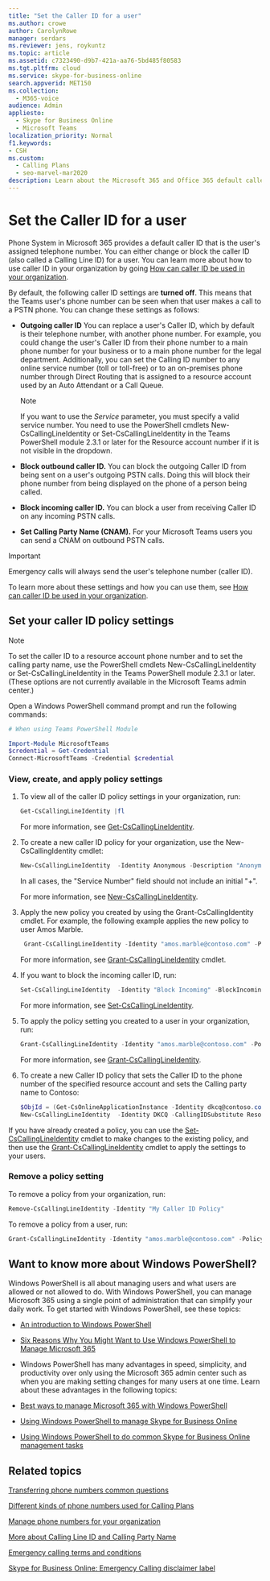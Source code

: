 ```yaml
---
title: "Set the Caller ID for a user"
ms.author: crowe
author: CarolynRowe
manager: serdars
ms.reviewer: jens, roykuntz
ms.topic: article
ms.assetid: c7323490-d9b7-421a-aa76-5bd485f80583
ms.tgt.pltfrm: cloud
ms.service: skype-for-business-online
search.appverid: MET150
ms.collection: 
  - M365-voice
audience: Admin
appliesto: 
  - Skype for Business Online  
  - Microsoft Teams
localization_priority: Normal
f1.keywords:
- CSH
ms.custom: 
  - Calling Plans
  - seo-marvel-mar2020
description: Learn about the Microsoft 365 and Office 365 default caller ID (a user's assigned telephone number), also known as Calling Line ID. You can change or block a user's caller ID.
---
```

# Set the Caller ID for a user

Phone System in Microsoft 365 provides a default caller ID that is the user's assigned telephone number. You can either change or block the caller ID (also called a Calling Line ID) for a user. You can learn more about how to use caller ID in your organization by going [How can caller ID be used in your organization](how-can-caller-id-be-used-in-your-organization.md).
  
By default, the following caller ID settings are **turned off**. This means that the Teams user's phone number can be seen when that user makes a call to a PSTN phone. You can change these settings as follows:
  
- **Outgoing caller ID** You can replace a user's Caller ID, which by default is their telephone number, with another phone number. For example, you could change the user's Caller ID from their phone number to a main phone number for your business or to a main phone number for the legal department. Additionally, you can set the Calling ID number to any online service number (toll or toll-free) or to an on-premises phone number through Direct Routing that is assigned to a resource account used by an Auto Attendant or a Call Queue.
    
  > [!NOTE]
  > If you want to use the *Service* parameter, you must specify a valid service number.
  > You need to use the PowerShell cmdlets New-CsCallingLineIdentity or Set-CsCallingLineIdentity in the Teams PowerShell module 2.3.1 or later for the Resource account number if it is not visible in the dropdown.
  
- **Block outbound caller ID.** You can block the outgoing Caller ID from being sent on a user's outgoing PSTN calls. Doing this will block their phone number from being displayed on the phone of a person being called.
    
- **Block incoming caller ID.** You can block a user from receiving Caller ID on any incoming PSTN calls.

- **Set Calling Party Name (CNAM).** For your Microsoft Teams users you can send a CNAM on outbound PSTN calls.
    
> [!IMPORTANT]
> Emergency calls will always send the user's telephone number (caller ID). 
  

  
To learn more about these settings and how you can use them, see [How can caller ID be used in your organization](how-can-caller-id-be-used-in-your-organization.md).
  
## Set your caller ID policy settings

> [!NOTE]
> To set the caller ID to a resource account phone number and to set the calling party name, use the PowerShell cmdlets New-CsCallingLineIdentity or Set-CsCallingLineIdentity in the Teams PowerShell module 2.3.1 or later. (These options are not currently available in the Microsoft Teams admin center.) 

Open 
a Windows PowerShell command prompt and run the following commands:

```PowerShell
# When using Teams PowerShell Module

Import-Module MicrosoftTeams
$credential = Get-Credential
Connect-MicrosoftTeams -Credential $credential
``` 

### View, create, and apply policy settings

1. To view all of the caller ID policy settings in your organization, run:

     ```PowerShell
     Get-CsCallingLineIdentity |fl
     ```
   For more information, see [Get-CsCallingLineIdentity](/powershell/module/skype/Get-CsCallingLineIdentity).
    
2. To create a new caller ID policy for your organization, use the New-CsCallingIdentity cmdlet:
    
     ```PowerShell
     New-CsCallingLineIdentity  -Identity Anonymous -Description "Anonymous policy" -CallingIDSubstitute Anonymous -EnableUserOverride $false
     ```
    In all cases, the "Service Number" field should not include an initial "+".

   For more information, see [New-CsCallingLineIdentity](/powershell/module/skype/New-CsCallingLineIdentity).
    
3. Apply the new policy you created by using the Grant-CsCallingIdentity cmdlet. For example, the following example applies the new policy to user Amos Marble.
    
     ```PowerShell
      Grant-CsCallingLineIdentity -Identity "amos.marble@contoso.com" -PolicyName Anonymous
     ```
   For more information, see [Grant-CsCallingLineIdentity](/powershell/module/skype/Grant-CsCallingLineIdentity) cmdlet.
    

4. If you want to block the incoming caller ID, run:
    
   ```PowerShell
   Set-CsCallingLineIdentity  -Identity "Block Incoming" -BlockIncomingPstnCallerID $true
   ``` 

   For more information, see [Set-CsCallingLineIdentity](/powershell/module/skype/Set-CsCallingLineIdentity).
    
5. To apply the policy setting you created to a user in your organization, run:
    
   ```PowerShell
   Grant-CsCallingLineIdentity -Identity "amos.marble@contoso.com" -PolicyName "Block Incoming"
   ```
   For more information, see [Grant-CsCallingLineIdentity](/powershell/module/skype/Grant-CsCallingLineIdentity).

6. To create a new Caller ID policy that sets the Caller ID to the phone number of the specified resource account and sets the Calling party name to Contoso:

   ```PowerShell
   $ObjId = (Get-CsOnlineApplicationInstance -Identity dkcq@contoso.com).ObjectId
   New-CsCallingLineIdentity  -Identity DKCQ -CallingIDSubstitute Resource -EnableUserOverride $false -ResourceAccount $ObjId -CompanyName "Contoso"
   ```

If you have already created a policy, you can use the [Set-CsCallingLineIdentity](/powershell/module/skype/Set-CsCallingLineIdentity) cmdlet to make changes to the existing policy, and then use the [Grant-CsCallingLineIdentity](/powershell/module/skype/Grant-CsCallingLineIdentity) cmdlet to apply the settings to your users.
    
### Remove a policy setting

To remove a policy from your organization, run:
  
```PowerShell
Remove-CsCallingLineIdentity -Identity "My Caller ID Policy"
```
To remove a policy from a user, run:
  
```PowerShell
Grant-CsCallingLineIdentity -Identity "amos.marble@contoso.com" -PolicyName $null
```
## Want to know more about Windows PowerShell?

Windows PowerShell is all about managing users and what users are allowed or not allowed to do. With Windows PowerShell, you can manage Microsoft 365 using a single point of administration that can simplify your daily work. To get started with Windows PowerShell, see these topics:
    
- [An introduction to Windows PowerShell](/SkypeForBusiness/set-up-your-computer-for-windows-powershell/set-up-your-computer-for-windows-powershell)
    
- [Six Reasons Why You Might Want to Use Windows PowerShell to Manage Microsoft 365](/microsoft-365/enterprise/why-you-need-to-use-microsoft-365-powershell)
    
- Windows PowerShell has many advantages in speed, simplicity, and productivity over only using the Microsoft 365 admin center such as when you are making setting changes for many users at one time. Learn about these advantages in the following topics:
    
- [Best ways to manage Microsoft 365 with Windows PowerShell](/previous-versions//dn568025(v=technet.10))
    
- [Using Windows PowerShell to manage Skype for Business Online](/SkypeForBusiness/set-up-your-computer-for-windows-powershell/set-up-your-computer-for-windows-powershell)
    
- [Using Windows PowerShell to do common Skype for Business Online management tasks](/SkypeForBusiness/set-up-your-computer-for-windows-powershell/set-up-your-computer-for-windows-powershell)
    
  
 ## Related topics
[Transferring phone numbers common questions](./phone-number-calling-plans/port-order-overview.md)

[Different kinds of phone numbers used for Calling Plans](./different-kinds-of-phone-numbers-used-for-calling-plans.md)

[Manage phone numbers for your organization](/microsoftteams/manage-phone-numbers-for-your-organization)

[More about Calling Line ID and Calling Party Name](/skypeforbusiness/what-are-calling-plans-in-office-365/more-about-calling-line-ID-and-calling-party-name)

[Emergency calling terms and conditions](./emergency-calling-terms-and-conditions.md)

[Skype for Business Online: Emergency Calling disclaimer label](https://github.com/MicrosoftDocs/OfficeDocs-SkypeForBusiness/blob/live/Teams/downloads/emergency-calling/emergency-calling-label-(en-us)-(v.1.0).zip?raw=true)
